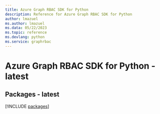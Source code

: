 ```yaml
---
title: Azure Graph RBAC SDK for Python
description: Reference for Azure Graph RBAC SDK for Python
author: lmazuel
ms.author: lmazuel
ms.data: 05/22/2023
ms.topic: reference
ms.devlang: python
ms.service: graphrbac
---
```

# Azure Graph RBAC SDK for Python - latest
## Packages - latest
[!INCLUDE [packages](graph-rbac-index.md)]
